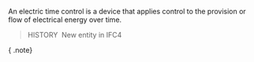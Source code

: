 ﻿An electric time control is a device that applies control to the provision or flow of electrical energy over time.

> HISTORY&nbsp; New entity in IFC4

{ .note}
>